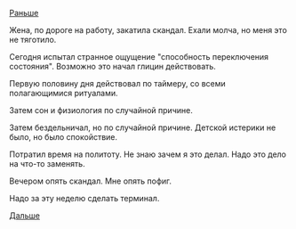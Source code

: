 [Раньше](2018.11.13.md)

Жена, по дороге на работу, закатила скандал. Ехали молча, но меня это не тяготило.

Сегодня испытал странное ощущение "способность переключения состояния". Возможно это начал глицин действовать.

Первую половину дня действовал по таймеру, со всеми полагающимися ритуалами.

Затем сон и физиология по случайной причине.

Затем бездельничал, но по случайной причине. Детской истерики не было, но было спокойствие.

Потратил время на политоту. Не знаю зачем я это делал. Надо это дело на что-то заменять.

Вечером опять скандал. Мне опять пофиг.

Надо за эту неделю сделать терминал.

[Дальше](2018.11.15.md)